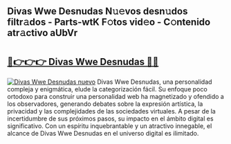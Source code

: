 ## Divas Wwe Desnudas N𝚞𝚎vos desn𝚞dos filtr𝚊dos - Parts-wtK F𝚘tos vid𝚎o - C𝚘ntenido atr𝚊ctivo aUbVr

# <h2><a href="http://mbczo66.tromn.icu/?c=Divas+Wwe+Desnudas">🔗👉👉👉 Divas Wwe Desnudas 🔗🔗</a></h2>

[![Divas Wwe Desnudas nuevo](https://i.imgur.com/pEAQMta.gif)](http://mbczo66.tromn.icu/?c=Divas+Wwe+Desnudas)
Divas Wwe Desnudas, una personalidad compleja y enigmática, elude la categorización fácil. Su enfoque poco ortodoxo para construir una personalidad web ha magnetizado y ofendido a los observadores, generando debates sobre la expresión artística, la privacidad y las complejidades de las sociedades virtuales. A pesar de la incertidumbre de sus próximos pasos, su impacto en el ámbito digital es significativo. Con un espíritu inquebrantable y un atractivo innegable, el alcance de Divas Wwe Desnudas en el universo digital es ilimitado.
